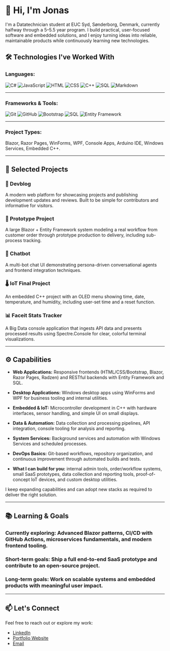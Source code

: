# 👋 Hi, I'm Jonas

I'm a Datatechnician student at EUC Syd, Sønderborg, Denmark, currently halfway through a 5–5.5 year program. I build practical, user-focused software and embedded solutions, and I enjoy turning ideas into reliable, maintainable products while continuously learning new technologies.

## 🛠️ Technologies I've Worked With
### **Languages:**

![C#](https://img.shields.io/badge/C%23-239120?logo=csharp&logoColor=purple&style=plastic)
![JavaScript](https://img.shields.io/badge/JavaScript-F7DF1E?logo=javascript&logoColor=yellow&style=plastic)
![HTML](https://img.shields.io/badge/HTML5-E34F26?logo=html5&logoColor=orange&style=plastic)
![CSS](https://img.shields.io/badge/CSS-1572B6?logo=css&logoColor=lightblue&style=plastic)
![C++](https://img.shields.io/badge/C++-00599C?logo=cplusplus&logoColor=blue&style=plastic)
![SQL](https://img.shields.io/badge/SQL-00599C?logo=sqlite&logoColor=orange&style=plastic)
![Markdown](https://img.shields.io/badge/Markdown-00599C?logo=markdown&logoColor=black&style=plastic)

---
### **Frameworks & Tools:**

![Git](https://img.shields.io/badge/Git-F05032?logo=git&logoColor=orange&style=plastic)
![GitHub](https://img.shields.io/badge/GitHub-181717?logo=github&logoColor=white&style=plastic)
![Bootstrap](https://img.shields.io/badge/Bootstrap-7952B3?logo=bootstrap&logoColor=purple&style=plastic)
![SQL](https://img.shields.io/badge/SQL-4479A1?logo=mysql&logoColor=orange&style=plastic)
![Entity Framework](https://img.shields.io/badge/Entity%20Framework-68217A?logo=dotnet&logoColor=blue&style=plastic)

---
### **Project Types:**

Blazor, Razor Pages, WinForms, WPF, Console Apps, Arduino IDE, Windows Services, Embedded C++.

---

## 🚀 Selected Projects

### 📘 Devblog
A modern web platform for showcasing projects and publishing development updates and reviews. Built to be simple for contributors and informative for visitors.

### 🧪 Prototype Project
A large Blazor + Entity Framework system modeling a real workflow from customer order through prototype production to delivery, including sub-process tracking.

### 🤖 Chatbot
A multi-bot chat UI demonstrating persona-driven conversational agents and frontend integration techniques.

### 🌡️ IoT Final Project
An embedded C++ project with an OLED menu showing time, date, temperature, and humidity, including user-set time and a reset function.

### 📊 Faceit Stats Tracker
A Big Data console application that ingests API data and presents processed results using Spectre.Console for clear, colorful terminal visualizations.

---

## ⚙️ Capabilities

- **Web Applications:** Responsive frontends (HTML/CSS/Bootstrap, Blazor, Razor Pages, Radzen) and RESTful backends with Entity Framework and SQL.

- **Desktop Applications:** Windows desktop apps using WinForms and WPF for business tooling and internal utilities.

- **Embedded & IoT:** Microcontroller development in C++ with hardware interfaces, sensor handling, and simple UI on small displays.

- **Data & Automation:** Data collection and processing pipelines, API integration, console tooling for analysis and reporting.

- **System Services:** Background services and automation with Windows Services and scheduled processes.

- **DevOps Basics:** Git-based workflows, repository organization, and continuous improvement through automated builds and tests.

- **What I can build for you:** internal admin tools, order/workflow systems, small SaaS prototypes, data collection and reporting tools, proof-of-concept IoT devices, and custom desktop utilities.

I keep expanding capabilities and can adopt new stacks as required to deliver the right solution.

---

## 📚 Learning & Goals

### **Currently exploring:** Advanced Blazor patterns, CI/CD with GitHub Actions, microservices fundamentals, and modern frontend tooling.

### **Short-term goals:** Ship a full end-to-end SaaS prototype and contribute to an open-source project.

### **Long-term goals:** Work on scalable systems and embedded products with meaningful user impact.

---

## 📫 Let's Connect
Feel free to reach out or explore my work:
- [LinkedIn](#)
- [Portfolio Website](#)
- [Email](mailto:jonasfpetersen1@gmail.com)
